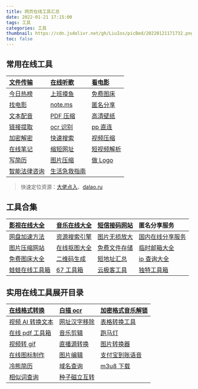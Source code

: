 ```yaml
---
title: 网页在线工具汇总
date: 2022-01-21 17:15:00
tags: 工具
categories: 工具
thumbnail: https://cdn.jsdelivr.net/gh/LiuIos/picBed/20220121171732.png
toc: false
---
```


## 常用在线工具

| [文件传输](https://musetransfer.com/?iao.su)                 | [在线听歌](http://lite.tonzhon.com/?iao.su)                  | [看电影](https://sourl.cn/etaGky)                       |
| :----------------------------------------------------------- | :----------------------------------------------------------- | :------------------------------------------------------ |
| [今日热榜](https://tophub.today/?iao.su)                     | [上班摸鱼](https://the.top/?iao.su)                          | [免费图床](https://pic.ihcloud.net/meituan.html?iao.su) |
| [找电影](https://xsear.ch/?iao.su)                           | [note.ms](https://note.ms/)                                  | [匿名分享](https://bin.appinn.com/?iao.su)              |
| [文本配音](https://shengka.ai.sogou.com/tts/new/)            | [PDF 压缩](https://docsmall.com/?iao.su)                     | [高清壁纸](https://wallhere.com/?iao.su)                |
| [链接提取](https://it365.gitlab.io/zh-cn/link-finder/?iao.su) | [ocr 识别](https://duguang.aliyun.com/experience?type=doc&midtype=fulldoc&subtype=document) | [pp 直连](https://www.ppzhilian.com/)                   |
| [加密解密](https://www.dogged.cn/?iao.su)                    | [快速搜索](https://dalao.ru/)                                | [视频压缩](http://www.yalijuda.com/视频压缩-2/)         |
| [在线笔记](https://sharenote.app/)                           | [缩短网址](https://dlj.li/?iao.su)                           | [短视频解析](https://video.ciding.cc/?iao.su)           |
| [写简历](https://www.polebrief.com/edit)                     | [图片压缩](https://tools.fun/tinyimg.html)                   | [做 Logo](https://ailogo.qq.com/)                       |
| [智能法律咨询](https://ai.12348.gov.cn/)                     | [生活急救指南](https://m.youlai.cn/jijiu)                    |                                                         |



> 快速定位资源：[大佬点入](https://dalao.ru/)、[dalao.ru](https://dalao.ru/)



## 工具合集

| [影视在线大全](https://iao.su/531/)       | [音乐在线大全](https://iao.su/2217/) | [短信接码网站](https://iao.su/2495/)  | 匿名分享服务                             |
| :---------------------------------------- | :----------------------------------- | :------------------------------------ | :--------------------------------------- |
| [网盘加速方法](https://iao.su/2814/)      | [资源搜索引擎](https://iao.su/3700/) | [图片无损放大](https://iao.su/3095/)  | [国内在线分享服务](https://iao.su/3170/) |
| [图片压缩网站](https://iao.su/48/)        | [在线抠图大全](https://iao.su/2968/) | [免费文件存储](https://iao.su/1253/)  | [临时邮箱大全](https://iao.su/47/)       |
| [免费图床大全](https://iao.su/pic.html)   | [二维码生成](https://iao.su/2225/)   | [短地址汇总](https://iao.su/1420/)    | [ip 查询大全](https://iao.su/75/)        |
| [蛙蛙在线工具箱](https://www.iamwawa.cn/) | [67 工具箱](https://www.67tool.com/) | [云极客工具](https://www.ygktool.cn/) | [独特工具箱](https://www.dute.org/)      |

##  实用在线工具展开目录

| [在线格式转换](https://convertio.co/zh/?iao.su)              | [白描 ocr](https://web.baimiaoapp.com/?iao.su)            | [加密格式音乐解锁](http://unlock.musictool.top/)             |
| :----------------------------------------------------------- | :-------------------------------------------------------- | :----------------------------------------------------------- |
| [视频 AI 转换文本](https://videoai.perspectivar.com/?iao.su) | [网址汉字移除](https://demo.wdssmq.com/tools/codeUrl/)    | [表格转换工具](https://tableconvert.com/?iao.su)             |
| [在线 pdf 工具箱](https://tools.pdf24.org/?iao.su)           | [音乐剪辑](https://vocalremover.org/ch/?iao.su)           | [跑马灯](https://tool.retiehe.com/marquee)                   |
| [视频转 gif](https://dongci.kawo.com/?iao.su)                | [直播源转换](https://guihet.com/tvlistconvert.html)       | [图片转换器](https://renzhezhilu.gitee.io/webp2jpg-online/)  |
| [在线图标制作](http://bingoicon.com/?iao.su)                 | [图片编辑](https://3dimg.com/editor/)                     | [支付宝到账语音](https://www.tool22.com/Tools-ZFBMp3.html)   |
| [冷熊简历](https://cv.ftqq.com/)                             | [域名查询](https://lab.feifanju.com/domain-query/?iao.su) | [m3u8 下载](http://blog.luckly-mjw.cn/tool-show/m3u8-downloader/index.html) |
| [相似词查询](https://kmcha.com/)                             | [种子磁立互转](https://torrent2magnet.ixxoo.me/)          |                                                              |



